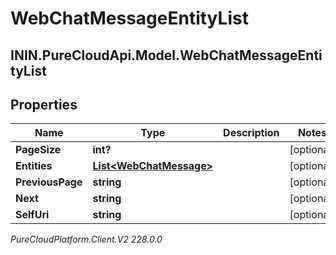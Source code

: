 # WebChatMessageEntityList

## ININ.PureCloudApi.Model.WebChatMessageEntityList

## Properties

|Name | Type | Description | Notes|
|------------ | ------------- | ------------- | -------------|
| **PageSize** | **int?** |  | [optional] |
| **Entities** | [**List&lt;WebChatMessage&gt;**](WebChatMessage) |  | [optional] |
| **PreviousPage** | **string** |  | [optional] |
| **Next** | **string** |  | [optional] |
| **SelfUri** | **string** |  | [optional] |



_PureCloudPlatform.Client.V2 228.0.0_
